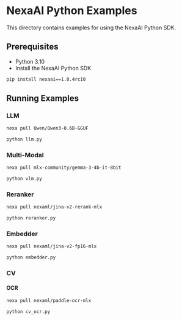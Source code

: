 # NexaAI Python Examples

This directory contains examples for using the NexaAI Python SDK.

## Prerequisites

- Python 3.10
- Install the NexaAI Python SDK
```bash
pip install nexaai==1.0.4rc10
```

## Running Examples

### LLM

```bash
nexa pull Qwen/Qwen3-0.6B-GGUF

python llm.py
```
### Multi-Modal

```bash
nexa pull mlx-community/gemma-3-4b-it-8bit

python vlm.py
```

### Reranker

```bash
nexa pull nexaml/jina-v2-rerank-mlx

python reranker.py
```

### Embedder

```bash
nexa pull nexaml/jina-v2-fp16-mlx

python embedder.py
```

### CV

#### OCR

```bash
nexa pull nexaml/paddle-ocr-mlx

python cv_ocr.py
```